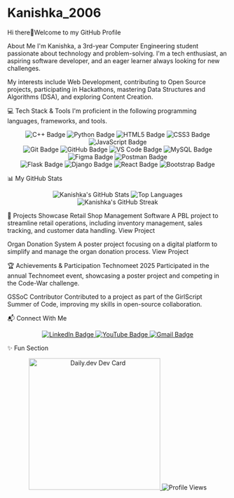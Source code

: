 # Kanishka_2006
Hi there👋Welcome to my GitHub Profile

About Me
I'm Kanishka, a 3rd-year Computer Engineering student passionate about technology and problem-solving. I'm a tech enthusiast, an aspiring software developer, and an eager learner always looking for new challenges.

My interests include Web Development, contributing to Open Source projects, participating in Hackathons, mastering Data Structures and Algorithms (DSA), and exploring Content Creation.

💻 Tech Stack & Tools
I'm proficient in the following programming languages, frameworks, and tools.

<p align="center">
<img src="https://www.google.com/search?q=https://img.shields.io/badge/C%252B%252B-00599C%3Fstyle%3Dfor-the-badge%26logo%3Dcplusplus%26logoColor%3Dwhite" alt="C++ Badge">
<img src="https://www.google.com/search?q=https://img.shields.io/badge/Python-3776AB%3Fstyle%3Dfor-the-badge%26logo%3Dpython%26logoColor%3Dwhite" alt="Python Badge">
<img src="https://www.google.com/search?q=https://img.shields.io/badge/HTML5-E34F26%3Fstyle%3Dfor-the-badge%26logo%3Dhtml5%26logoColor%3Dwhite" alt="HTML5 Badge">
<img src="https://www.google.com/search?q=https://img.shields.io/badge/CSS3-1572B6%3Fstyle%3Dfor-the-badge%26logo%3Dcss3%26logoColor%3Dwhite" alt="CSS3 Badge">
<img src="https://www.google.com/search?q=https://img.shields.io/badge/JavaScript-F7DF1E%3Fstyle%3Dfor-the-badge%26logo%3Djavascript%26logoColor%3Dblack" alt="JavaScript Badge">
<br>
<img src="https://www.google.com/search?q=https://img.shields.io/badge/Git-F05032%3Fstyle%3Dfor-the-badge%26logo%3Dgit%26logoColor%3Dwhite" alt="Git Badge">
<img src="https://www.google.com/search?q=https://img.shields.io/badge/GitHub-181717%3Fstyle%3Dfor-the-badge%26logo%3Dgithub%26logoColor%3Dwhite" alt="GitHub Badge">
<img src="https://www.google.com/search?q=https://img.shields.io/badge/VS%2520Code-007ACC%3Fstyle%3Dfor-the-badge%26logo%3Dvisual-studio-code%26logoColor%3Dwhite" alt="VS Code Badge">
<img src="https://img.shields.io/badge/MySQL-4479A1?style=for-the-badge&logo=mysql&logoColor=white" alt="MySQL Badge">
<img src="https://img.shields.io/badge/Figma-F24E1E?style=for-the-badge&logo=figma&logoColor=white" alt="Figma Badge">
<img src="https://www.google.com/search?q=https://img.shields.io/badge/Postman-FF6C37%3Fstyle%3Dfor-the-badge%26logo%3Dpostman%26logoColor%3Dwhite" alt="Postman Badge">
<br>
<img src="https://www.google.com/search?q=https://img.shields.io/badge/Flask-000000%3Fstyle%3Dfor-the-badge%26logo%3Dflask%26logoColor%3Dwhite" alt="Flask Badge">
<img src="https://www.google.com/search?q=https://img.shields.io/badge/Django-092E20%3Fstyle%3Dfor-the-badge%26logo%3Ddjango%26logoColor%3Dwhite" alt="Django Badge">
<img src="https://www.google.com/search?q=https://img.shields.io/badge/React-20232A%3Fstyle%3Dfor-the-badge%26logo%3Dreact%26logoColor%3D61DAFB" alt="React Badge">
<img src="https://img.shields.io/badge/Bootstrap-563D7C?style=for-the-badge&logo=bootstrap&logoColor=white" alt="Bootstrap Badge">
</p>

📊 My GitHub Stats
<p align="center">
<img src="https://www.google.com/search?q=https://github-readme-stats.vercel.app/api%3Fusername%3DKanishka_2006%26show_icons%3Dtrue%26theme%3Donedark%26hide_border%3Dtrue%26card_width%3D400%26title_color%3D0077B6%26icon_color%3D00B4D8%26text_color%3DE0E0E0%26ring_color%3D0077B6%26bg_color%3D1F2428" alt="Kanishka's GitHub Stats">
<img src="https://www.google.com/search?q=https://github-readme-stats.vercel.app/api/top-langs/%3Fusername%3DKanishka_2006%26layout%3Dcompact%26hide_border%3Dtrue%26theme%3Donedark" alt="Top Languages">
<br>
<img src="https://www.google.com/search?q=https://github-readme-streak-stats.herokuapp.com/%3Fuser%3DKanishka_2006%26theme%3Donedark%26hide_border%3Dtrue%26date_format%3Dj%2520M%255B%2520Y%255D" alt="Kanishka's GitHub Streak">
</p>

🚀 Projects Showcase
Retail Shop Management Software
A PBL project to streamline retail operations, including inventory management, sales tracking, and customer data handling.
View Project

Organ Donation System
A poster project focusing on a digital platform to simplify and manage the organ donation process.
View Project

🏆 Achievements & Participation
Technomeet 2025
Participated in the annual Technomeet event, showcasing a poster project and competing in the Code-War challenge.

GSSoC Contributor
Contributed to a project as part of the GirlScript Summer of Code, improving my skills in open-source collaboration.

📬 Connect With Me
<p align="center">
<a href="https://www.linkedin.com/in/kanishka-badiger-596515274/">
<img src="https://www.google.com/search?q=https://img.shields.io/badge/LinkedIn-0077B5%3Fstyle%3Dfor-the-badge%26logo%3Dlinkedin%26logoColor%3Dwhite" alt="LinkedIn Badge">
</a>
<a href="https://www.google.com/search?q=https://youtube.com/%40YOUR-YOUTUBE-CHANNEL">
<img src="https://www.google.com/search?q=https://img.shields.io/badge/YouTube-FF0000%3Fstyle%3Dfor-the-badge%26logo%3Dyoutube%26logoColor%3Dwhite" alt="YouTube Badge">
</a>
<a href="mailto:badigerkanishka@gmail.com">
<img src="https://img.shields.io/badge/Gmail-D14836?style=for-the-badge&logo=gmail&logoColor=white" alt="Gmail Badge">
</a>
</p>

✨ Fun Section
<p align="center">
<a href="https://www.google.com/search?q=https://daily.dev/your-profile-here">
<img src="https://www.google.com/search?q=https://api.daily.dev/devcards/v2/2F0077B6/quote.png%3Fr%3D00B4D8%26r%3DE0E0E0" width="300" alt="Daily.dev Dev Card">
</a>
<img src="https://www.google.com/search?q=https://komarev.com/ghpvc/%3Fusername%3DKanishka_2006%26label%3DProfile%2520Views%26color%3D0077B6%26style%3Dplastic" alt="Profile Views">
</p>

